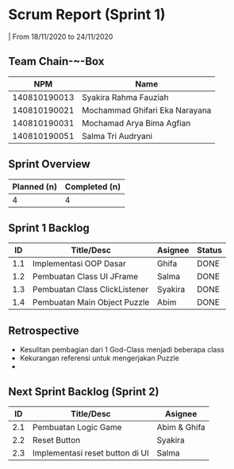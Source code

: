 # Scrum Report (Sprint 1)
| From 18/11/2020 to 24/11/2020

## Team Chain-~-Box
| NPM           | Name                            |
| ------------- |-------------------------------- |
| 140810190013  | Syakira Rahma Fauziah           |
| 140810190021  | Mochammad Ghifari Eka Narayana  |
| 140810190031  | Mochamad Arya Bima Agfian       |
| 140810190051  | Salma Tri Audryani              |

## Sprint Overview
| Planned (n)   | Completed (n) |
| ------------- |-------------- |
| 4             | 4             |

## Sprint 1 Backlog

| ID  | Title/Desc | Asignee | Status |
| --- | ---------- | ------- | ------ |
| 1.1 | Implementasi OOP Dasar | Ghifa | DONE | 
| 1.2 | Pembuatan Class UI JFrame | Salma | DONE | 
| 1.3 | Pembuatan Class ClickListener | Syakira | DONE | 
| 1.4 | Pembuatan Main Object Puzzle | Abim | DONE | 

## Retrospective 

-	Kesulitan pembagian dari 1 God-Class menjadi beberapa class 
-	Kekurangan referensi untuk mengerjakan Puzzle 
-	

## Next Sprint Backlog (Sprint 2)
| ID  | Title/Desc | Asignee | 
| --- | ---------- | ------- | 
| 2.1 | Pembuatan Logic Game | Abim & Ghifa | 
| 2.2 | Reset Button | Syakira | 
| 2.3 | Implementasi reset button di UI | Salma | 